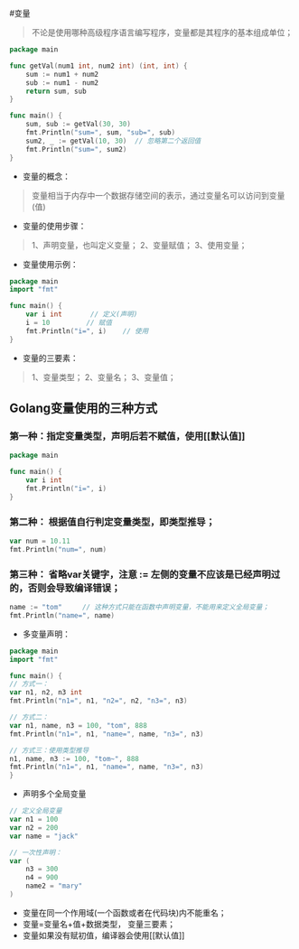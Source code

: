 #变量

> 不论是使用哪种高级程序语言编写程序，变量都是其程序的基本组成单位；

```go
package main

func getVal(num1 int, num2 int) (int, int) {
	sum := num1 + num2
	sub := num1 - num2
	return sum, sub
}

func main() {
	sum, sub := getVal(30, 30)
	fmt.Println("sum=", sum, "sub=", sub)
	sum2, _ := getVal(10, 30)  // 忽略第二个返回值
	fmt.Println("sum=", sum2)
}
```

* 变量的概念：
> 变量相当于内存中一个数据存储空间的表示，通过变量名可以访问到变量(值)

* 变量的使用步骤：
> 1、声明变量，也叫定义变量；
> 2、变量赋值；
> 3、使用变量；

* 变量使用示例：

```go
package main
import "fmt"

func main() {
	var i int		// 定义(声明)
	i = 10         // 赋值
	fmt.Println("i=", i)    // 使用
}
```


* 变量的三要素：
> 1、变量类型；
> 2、变量名；
> 3、变量值；

## Golang变量使用的三种方式

### 第一种：指定变量类型，声明后若不赋值，使用[[默认值]]

```go
package main

func main() {
	var i int
	fmt.Println("i=", i)
}
````

### 第二种： 根据值自行判定变量类型，即类型推导；

```go
var num = 10.11
fmt.Println("num=", num)
```
### 第三种： 省略var关键字，注意 := 左侧的变量不应该是已经声明过的，否则会导致编译错误；

```go
name := "tom"     // 这种方式只能在函数中声明变量，不能用来定义全局变量；
fmt.Println("name=", name)
```

* 多变量声明：

```go
package main
import "fmt"

func main() {
// 方式一：
var n1, n2, n3 int
fmt.Println("n1=", n1, "n2=", n2, "n3=", n3)

// 方式二：
var n1, name, n3 = 100, "tom", 888
fmt.Println("n1=", n1, "name=", name, "n3=", n3)

// 方式三：使用类型推导
n1, name, n3 := 100, "tom~", 888
fmt.Println("n1=", n1, "name=", name, "n3=", n3)
}
```

* 声明多个全局变量

```go
// 定义全局变量
var n1 = 100
var n2 = 200
var name = "jack"

// 一次性声明：
var (
	n3 = 300
	n4 = 900
	name2 = "mary"
)
```

* 变量在同一个作用域(一个函数或者在代码块)内不能重名；
* 变量=变量名+值+数据类型， 变量三要素；
* 变量如果没有赋初值，编译器会使用[[默认值]]

